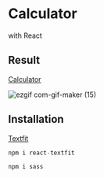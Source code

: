 # Calculator
with React

## Result

[Calculator](https://hanseulhee.github.io/Calculator/)


![ezgif com-gif-maker (15)](https://user-images.githubusercontent.com/63100352/145020238-8f2a1cc0-8e6b-4bba-9ea2-d7a2cd112ef2.gif)


## Installation


[Textfit](https://www.npmjs.com/package/react-textfit)


```js
npm i react-textfit
```


```js
npm i sass
```